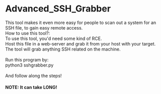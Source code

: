 # Advanced_SSH_Grabber
This tool makes it even more easy for people to scan out a system for an SSH file, to gain easy remote access.
<br />
How to use this tool?:<br />
To use this tool, you'd need some kind of RCE.
<br />Host this file in a web-server and grab it from your host with your target.
<br />The tool will grab anything SSH related on the machine.
<br /><br />Run this program by:<br />
python3 sshgrabber.py
<br />
<br />And follow along the steps!
<h4>NOTE: It can take LONG!</h4>
